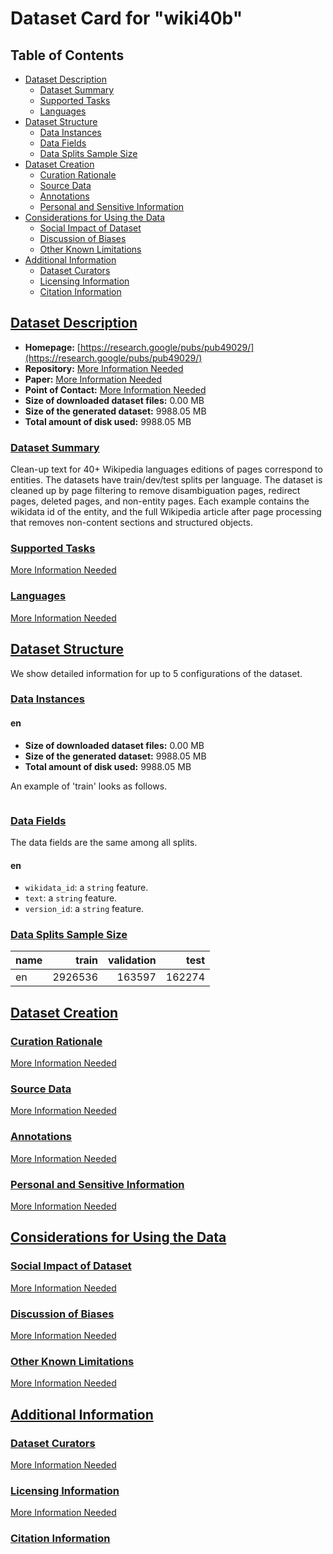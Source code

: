 ---
---

# Dataset Card for "wiki40b"

## Table of Contents
- [Dataset Description](#dataset-description)
  - [Dataset Summary](#dataset-summary)
  - [Supported Tasks](#supported-tasks)
  - [Languages](#languages)
- [Dataset Structure](#dataset-structure)
  - [Data Instances](#data-instances)
  - [Data Fields](#data-fields)
  - [Data Splits Sample Size](#data-splits-sample-size)
- [Dataset Creation](#dataset-creation)
  - [Curation Rationale](#curation-rationale)
  - [Source Data](#source-data)
  - [Annotations](#annotations)
  - [Personal and Sensitive Information](#personal-and-sensitive-information)
- [Considerations for Using the Data](#considerations-for-using-the-data)
  - [Social Impact of Dataset](#social-impact-of-dataset)
  - [Discussion of Biases](#discussion-of-biases)
  - [Other Known Limitations](#other-known-limitations)
- [Additional Information](#additional-information)
  - [Dataset Curators](#dataset-curators)
  - [Licensing Information](#licensing-information)
  - [Citation Information](#citation-information)

## [Dataset Description](#dataset-description)

- **Homepage:** [https://research.google/pubs/pub49029/](https://research.google/pubs/pub49029/)
- **Repository:** [More Information Needed](https://github.com/huggingface/datasets/blob/master/CONTRIBUTING.md#how-to-contribute-to-the-dataset-cards)
- **Paper:** [More Information Needed](https://github.com/huggingface/datasets/blob/master/CONTRIBUTING.md#how-to-contribute-to-the-dataset-cards)
- **Point of Contact:** [More Information Needed](https://github.com/huggingface/datasets/blob/master/CONTRIBUTING.md#how-to-contribute-to-the-dataset-cards)
- **Size of downloaded dataset files:** 0.00 MB
- **Size of the generated dataset:** 9988.05 MB
- **Total amount of disk used:** 9988.05 MB

### [Dataset Summary](#dataset-summary)

Clean-up text for 40+ Wikipedia languages editions of pages
correspond to entities. The datasets have train/dev/test splits per language.
The dataset is cleaned up by page filtering to remove disambiguation pages,
redirect pages, deleted pages, and non-entity pages. Each example contains the
wikidata id of the entity, and the full Wikipedia article after page processing
that removes non-content sections and structured objects.

### [Supported Tasks](#supported-tasks)

[More Information Needed](https://github.com/huggingface/datasets/blob/master/CONTRIBUTING.md#how-to-contribute-to-the-dataset-cards)

### [Languages](#languages)

[More Information Needed](https://github.com/huggingface/datasets/blob/master/CONTRIBUTING.md#how-to-contribute-to-the-dataset-cards)

## [Dataset Structure](#dataset-structure)

We show detailed information for up to 5 configurations of the dataset.

### [Data Instances](#data-instances)

#### en

- **Size of downloaded dataset files:** 0.00 MB
- **Size of the generated dataset:** 9988.05 MB
- **Total amount of disk used:** 9988.05 MB

An example of 'train' looks as follows.
```

```

### [Data Fields](#data-fields)

The data fields are the same among all splits.

#### en
- `wikidata_id`: a `string` feature.
- `text`: a `string` feature.
- `version_id`: a `string` feature.

### [Data Splits Sample Size](#data-splits-sample-size)

|name| train |validation| test |
|----|------:|---------:|-----:|
|en  |2926536|    163597|162274|

## [Dataset Creation](#dataset-creation)

### [Curation Rationale](#curation-rationale)

[More Information Needed](https://github.com/huggingface/datasets/blob/master/CONTRIBUTING.md#how-to-contribute-to-the-dataset-cards)

### [Source Data](#source-data)

[More Information Needed](https://github.com/huggingface/datasets/blob/master/CONTRIBUTING.md#how-to-contribute-to-the-dataset-cards)

### [Annotations](#annotations)

[More Information Needed](https://github.com/huggingface/datasets/blob/master/CONTRIBUTING.md#how-to-contribute-to-the-dataset-cards)

### [Personal and Sensitive Information](#personal-and-sensitive-information)

[More Information Needed](https://github.com/huggingface/datasets/blob/master/CONTRIBUTING.md#how-to-contribute-to-the-dataset-cards)

## [Considerations for Using the Data](#considerations-for-using-the-data)

### [Social Impact of Dataset](#social-impact-of-dataset)

[More Information Needed](https://github.com/huggingface/datasets/blob/master/CONTRIBUTING.md#how-to-contribute-to-the-dataset-cards)

### [Discussion of Biases](#discussion-of-biases)

[More Information Needed](https://github.com/huggingface/datasets/blob/master/CONTRIBUTING.md#how-to-contribute-to-the-dataset-cards)

### [Other Known Limitations](#other-known-limitations)

[More Information Needed](https://github.com/huggingface/datasets/blob/master/CONTRIBUTING.md#how-to-contribute-to-the-dataset-cards)

## [Additional Information](#additional-information)

### [Dataset Curators](#dataset-curators)

[More Information Needed](https://github.com/huggingface/datasets/blob/master/CONTRIBUTING.md#how-to-contribute-to-the-dataset-cards)

### [Licensing Information](#licensing-information)

[More Information Needed](https://github.com/huggingface/datasets/blob/master/CONTRIBUTING.md#how-to-contribute-to-the-dataset-cards)

### [Citation Information](#citation-information)

```

```

